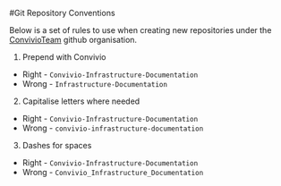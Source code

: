 #Git Repository Conventions

Below is a set of rules to use when creating new repositories under the [ConvivioTeam](https://github.com/ConvivioTeam) github organisation.

1. Prepend with Convivio
  * Right - ```Convivio-Infrastructure-Documentation```
  * Wrong - ```Infrastructure-Documentation```
2. Capitalise letters where needed
  * Right - ```Convivio-Infrastructure-Documentation```
  * Wrong - ```convivio-infrastructure-documentation```
3. Dashes for spaces
  * Right - ```Convivio-Infrastructure-Documentation```
  * Wrong - ```Convivio_Infrastructure_Documentation```
